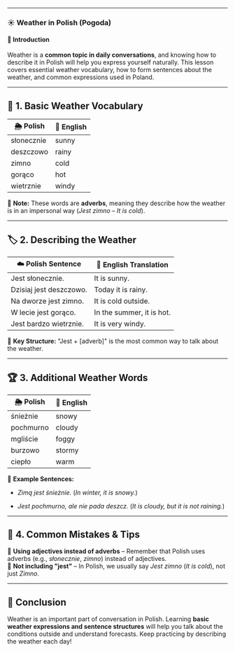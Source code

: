 
---
### ☀️ **Weather in Polish (Pogoda)**

#### 📌 **Introduction**

Weather is a **common topic in daily conversations**, and knowing how to describe it in Polish will help you express yourself naturally. This lesson covers essential weather vocabulary, how to form sentences about the weather, and common expressions used in Poland.

---

## 📖 **1. Basic Weather Vocabulary**

|🌦 **Polish**|📝 **English**|
|---|---|
|słonecznie|sunny|
|deszczowo|rainy|
|zimno|cold|
|gorąco|hot|
|wietrznie|windy|

🔹 **Note:** These words are **adverbs**, meaning they describe how the weather is in an impersonal way (_Jest zimno_ – _It is cold_).

---

## 🏷 **2. Describing the Weather**

|☁️ **Polish Sentence**|📝 **English Translation**|
|---|---|
|Jest słonecznie.|It is sunny.|
|Dzisiaj jest deszczowo.|Today it is rainy.|
|Na dworze jest zimno.|It is cold outside.|
|W lecie jest gorąco.|In the summer, it is hot.|
|Jest bardzo wietrznie.|It is very windy.|

🔹 **Key Structure:** "Jest + [adverb]" is the most common way to talk about the weather.

---

## 🏆 **3. Additional Weather Words**

|🌦 **Polish**|📝 **English**|
|---|---|
|śnieżnie|snowy|
|pochmurno|cloudy|
|mgliście|foggy|
|burzowo|stormy|
|ciepło|warm|

🔹 **Example Sentences:**

- _Zimą jest śnieżnie._ (_In winter, it is snowy._)
    
- _Jest pochmurno, ale nie pada deszcz._ (_It is cloudy, but it is not raining._)
    

---

## 🚀 **4. Common Mistakes & Tips**

🔸 **Using adjectives instead of adverbs** – Remember that Polish uses adverbs (e.g., _słonecznie_, _zimno_) instead of adjectives.  
🔸 **Not including "jest"** – In Polish, we usually say _Jest zimno_ (_It is cold_), not just _Zimno_.

---

## 🏁 **Conclusion**

Weather is an important part of conversation in Polish. Learning **basic weather expressions and sentence structures** will help you talk about the conditions outside and understand forecasts. Keep practicing by describing the weather each day!